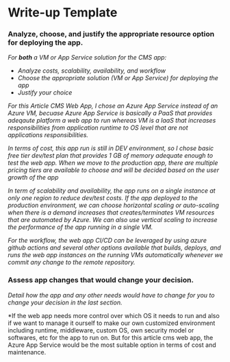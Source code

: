 # Write-up Template

### Analyze, choose, and justify the appropriate resource option for deploying the app.

*For **both** a VM or App Service solution for the CMS app:*
- *Analyze costs, scalability, availability, and workflow*
- *Choose the appropriate solution (VM or App Service) for deploying the app*
- *Justify your choice*

*For this Article CMS Web App, I chose an Azure App Service instead of an Azure VM, becuase Azure App Service is basically a PaaS that provides adeqaute platform a web app to run whereas VM is a IaaS that increases responsibilities from application runtime to OS level that are not applications responsibilities.*

*In terms of cost, this app run is still in DEV environment, so I chose basic free tier dev/test plan that provides 1 GB of memory adequate enough to test the web app. When we move to the production app, there are multiple pricing tiers are available to choose and will be decided based on the user growth of the app*

*In term of scalability and availability, the app runs on a single instance at only one region to reduce dev/test costs. If the app deployed to the production environment, we can choose horizontal scaling or auto-scaling when there is a demand increases that creates/terminates VM resources that are automated by Azure. We can also use vertical scaling to increase the performance of the app running in a single VM.*

*For the workflow, the web app CI/CD can be leveraged by using azure github actions and several other options available that builds, deploys, and runs the web app instances on the running VMs automatically whenever we commit any change to the remote repository.*


### Assess app changes that would change your decision.

*Detail how the app and any other needs would have to change for you to change your decision in the last section.*

*If the web app needs more control over which OS it needs to run and also if we want to manage it ourself to make our own customized environment including runtime, middleware, custom OS, own security model or softwares, etc for the app to run on. But for this article cms web app, the Azure App Service would be the most suitable option in terms of cost and maintenance.
